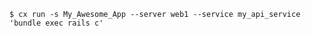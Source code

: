<!-- usedin: [ _includes/_inlines/Toolbelt/common/run/run_examples.md] -->

```
$ cx run -s My_Awesome_App --server web1 --service my_api_service 'bundle exec rails c'
```
